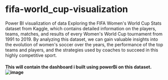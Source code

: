 # fifa-world_cup-visualization
Power BI visualization of data
Exploring the FIFA Women's World Cup Stats dataset from Kaggle, which contains detailed information on the players, teams, matches, and results of every Women's World Cup tournament from 1991 to 2019. By analyzing this dataset, we can gain valuable insights into the evolution of women's soccer over the years, the performance of the top teams and players, and the strategies used by coaches to succeed in this highly competitive sport. 
#### This will contain the dashboard i built using powerBi on this dataset.![image](https://user-images.githubusercontent.com/112270216/226333947-8c2be42c-dd9d-4d2f-a12e-1b3e75e8d3ff.png)

